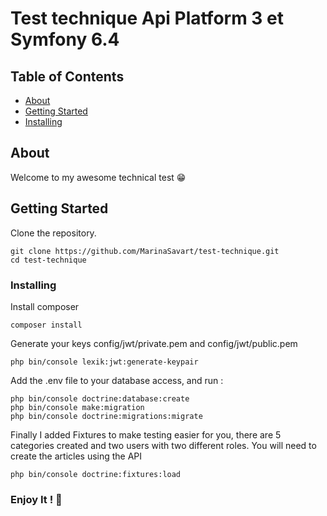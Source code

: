 # Test technique Api Platform 3 et Symfony 6.4

## Table of Contents

- [About](#about)
- [Getting Started](#getting_started)
- [Installing](#installing)

## About <a name = "about"></a>

Welcome to my awesome technical test 😁

## Getting Started <a name = "getting_started"></a>

Clone the repository.

```
git clone https://github.com/MarinaSavart/test-technique.git
cd test-technique
```


### Installing <a name = "installing"></a>

Install composer
```
composer install
```

Generate your keys config/jwt/private.pem and config/jwt/public.pem 
```
php bin/console lexik:jwt:generate-keypair
```

Add the .env file to your database access, and run :
```
php bin/console doctrine:database:create
php bin/console make:migration
php bin/console doctrine:migrations:migrate
```

Finally I added Fixtures to make testing easier for you, there are 5 categories created and two users with two different roles. You will need to create the articles using the API

```
php bin/console doctrine:fixtures:load
```

### Enjoy It ! 🚀 
